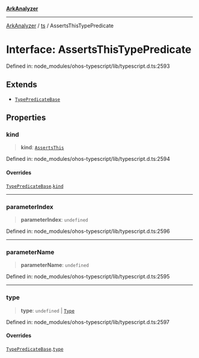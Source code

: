[**ArkAnalyzer**](../../../../README.md)

***

[ArkAnalyzer](../../../../globals.md) / [ts](../README.md) / AssertsThisTypePredicate

# Interface: AssertsThisTypePredicate

Defined in: node\_modules/ohos-typescript/lib/typescript.d.ts:2593

## Extends

- [`TypePredicateBase`](TypePredicateBase.md)

## Properties

### kind

> **kind**: [`AssertsThis`](../enumerations/TypePredicateKind.md#assertsthis)

Defined in: node\_modules/ohos-typescript/lib/typescript.d.ts:2594

#### Overrides

[`TypePredicateBase`](TypePredicateBase.md).[`kind`](TypePredicateBase.md#kind)

***

### parameterIndex

> **parameterIndex**: `undefined`

Defined in: node\_modules/ohos-typescript/lib/typescript.d.ts:2596

***

### parameterName

> **parameterName**: `undefined`

Defined in: node\_modules/ohos-typescript/lib/typescript.d.ts:2595

***

### type

> **type**: `undefined` \| [`Type`](Type.md)

Defined in: node\_modules/ohos-typescript/lib/typescript.d.ts:2597

#### Overrides

[`TypePredicateBase`](TypePredicateBase.md).[`type`](TypePredicateBase.md#type)
